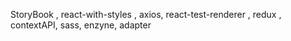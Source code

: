 StoryBook , react-with-styles , axios, react-test-renderer , redux , contextAPI, sass, enzyne, adapter
